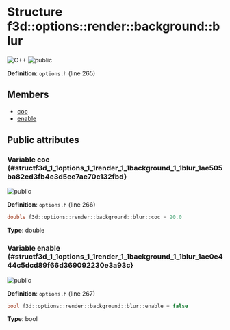 # Structure f3d::options::render::background::blur

![][C++]
![][public]

**Definition**: `options.h` (line 265)





## Members

* [coc](structf3d_1_1options_1_1render_1_1background_1_1blur.md#structf3d_1_1options_1_1render_1_1background_1_1blur_1ae505ba82ed3fb4e3d5ee7ae70c132fbd)
* [enable](structf3d_1_1options_1_1render_1_1background_1_1blur.md#structf3d_1_1options_1_1render_1_1background_1_1blur_1ae0e444c5dcd89f66d369092230e3a93c)

## Public attributes

### Variable coc {#structf3d_1_1options_1_1render_1_1background_1_1blur_1ae505ba82ed3fb4e3d5ee7ae70c132fbd}

![][public]

**Definition**: `options.h` (line 266)


```cpp
double f3d::options::render::background::blur::coc = 20.0
```








**Type**: double



### Variable enable {#structf3d_1_1options_1_1render_1_1background_1_1blur_1ae0e444c5dcd89f66d369092230e3a93c}

![][public]

**Definition**: `options.h` (line 267)


```cpp
bool f3d::options::render::background::blur::enable = false
```








**Type**: bool



[public]: https://img.shields.io/badge/-public-brightgreen (public)
[C++]: https://img.shields.io/badge/language-C%2B%2B-blue (C++)
[protected]: https://img.shields.io/badge/-protected-yellow (protected)
[const]: https://img.shields.io/badge/-const-lightblue (const)
[static]: https://img.shields.io/badge/-static-lightgrey (static)